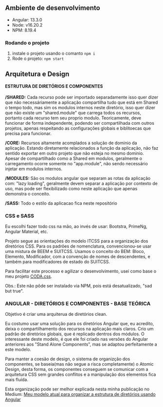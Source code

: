 ## Ambiente de desenvolvimento

- Angular: 13.3.0
- Node: v16.20.2
- NPM: 8.19.4

### Rodando o projeto

1. instale o projeto usando o comanto ``npm i``
2. Rode o projeto: ``npm start``

## Arquitetura e Design

#### ESTRUTURA DE DIRETÓRIOS E COMPONENTES

**/SHARED:** Cada recurso pode ser importado separadamente isso quer dizer que não necessáriamente a aplicação compartilha tudo que está em Shared o tempo todo, mas sim os modulos internos neste diretório, isso quer dizer que não existe um "shared.module" que carrega todos os recursos, portanto cada recurso tem seu proprio modulo. Teoricamente, deve funcionar de forma independente, podendo ser compartilhada com outros projetos, apenas respeitando as configurações globais e biblitoecas que precisa para funcionar.

**/CORE:** Recursos altamente acomplados a solução de dominio da aplicação. Estando diretamente relacionados a função da aplicação, não faz sentido exportar em outro projeto que não esteja no mesmo dominio. Apesar de compartilhado como a Shared em modulos, geralmente o carregamento ocorre somente no "app.module", não sendo necessário injetar em modulos internos.

**/MODULES:** São os modulos angular que separam as rotas da aplicação com: "lazy loading", geralmente devem separar a aplicação por contexto de uso, mas pode ser flexibilizado como neste aplicação que apenas demonstra o conceito.

**/SASS:** Todo o estilo da aplicacao fica neste repositório

### CSS e SASS

Eu escolhi fazer todo css na mão, ao invés de usar: Bootstra, PrimeNg, Angular Material, etc.

Projeto segue as orientações do modelo ITCSS para a organização dos diretórios CSS. Para os padrões de nomenclatura, convencionou-se usar uma mistura de BEEM e SUITCSS. Usamos o conceito do BEM: Bloco, Elemento, Modificador, com a convenção de nomes de descendentes, e também para modificadores de estado do SUITCSS.

Para facilitar este processo e agilizar o desenvolvimento, usei como base o meu projeto [CODA.css](https://github.com/evertonthepaula/coda-css).

Obs.: Este não pôde ser instalado via NPM, pois está desatualizado, "sad but true".

### ANGULAR - DIRETÓRIOS E COMPONENTES - BASE TEÓRICA

Objetivo é criar uma arquiterua de diretórios clean.

Eu costumo usar uma solução para os diretórios Angular que, eu acredito, deixa o compartilhamento dos recursos na aplicação mais claros. Crio um padrão de diretórios globais, que é replicado dentros dos módulos. O interessante deste modelo, é que ele foi criado nas versões do Angular anteriores aos "Stand Alone Components", mas se adaptou perfeitamente a este modelo.

Para manter a coesão de design, o sistema de organizção dos componentes, se baseia(mas não segue a risca completamente) o Atomic Design, desta forma, os componentes conseguem se comunicar com a arquitetura CSS sem grandes conflitos e a manipulação dos elementos fica mais fluída.

Esta organização pode ser melhor explicada nesta minha publicação no Medium: [Meu modelo atual para organizar a estrutura de diretórios usando Angular](https://evertonthepaula.medium.com/meu-modelo-atual-de-estrutura-de-diret%C3%B3rios-usando-angular-3e7538360d16)
